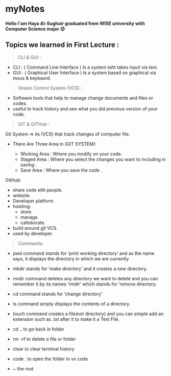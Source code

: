 # myNotes
#### Hello I'am Haya Al-Sughair graduated from WISE university with Computer Science major :blush:

## Topics we learned in First Lecture :
> CLI & GUI :
- CLI : ( Command Line Interface ) Is a system taht takes input via text.
- GUI : ( Graphical User Interface ) Is a system based on graphical via mous & keybaord.
 
 > Vesion Control System (VCS) :

- Software tools that help to manage change documents and files or codes.
- useful to track history and see what you did previous version of your code.

> GIT & GITHub :

 Git System => its (VCS) that track changes of computer file.

  - There Are Three Area in (GIT SYSTEM):
      
      - Working Area : Where you modify on your code.
      - Staged Area : Where you select the changes you want to including in saving .
      - Save Area : Where you save the code .

GitHub: 
- share code eith people.
- website.
- Developer platform.
- hoisting:
  - store.
  - manage.
  - calloborate.
- build around git VCS.
- used by developer.

>  Commands:


-  pwd command stands for ‘print working directory’ and as the name says, it displays the directory in which we are currently

-  mkdir stands for ‘make directory’ and it creates a new directory.

-  rmdir command deletes any directory we want to delete and you can remember it by its names ‘rmdir’ which stands for ‘remove directory.

-   cd command stands for ‘change directory’

- ls command simply displays the contents of a directory.

- touch command creates a file(not directory) and you can simple add an extension such as .txt after it to make it a Text File.

- cd .. to go back in folder

- rm -rf to delete a file or folder

- clear to clear terminal history

- code . to open the folder in vs code

- ~ the root
